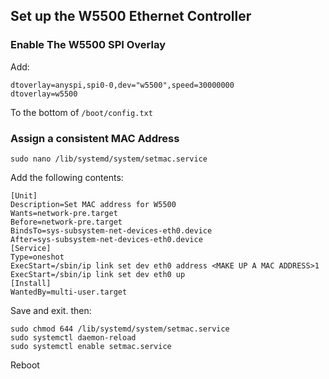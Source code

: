 ## Set up the W5500 Ethernet Controller

### Enable The W5500 SPI Overlay

Add:

```
dtoverlay=anyspi,spi0-0,dev="w5500",speed=30000000
dtoverlay=w5500
```

To the bottom of `/boot/config.txt`


### Assign a consistent MAC Address

```
sudo nano /lib/systemd/system/setmac.service
```
Add the following contents:

```
[Unit]
Description=Set MAC address for W5500
Wants=network-pre.target
Before=network-pre.target
BindsTo=sys-subsystem-net-devices-eth0.device
After=sys-subsystem-net-devices-eth0.device
[Service]
Type=oneshot
ExecStart=/sbin/ip link set dev eth0 address <MAKE UP A MAC ADDRESS>1
ExecStart=/sbin/ip link set dev eth0 up
[Install]
WantedBy=multi-user.target
```

Save and exit. then:

```
sudo chmod 644 /lib/systemd/system/setmac.service
sudo systemctl daemon-reload
sudo systemctl enable setmac.service
```

Reboot
